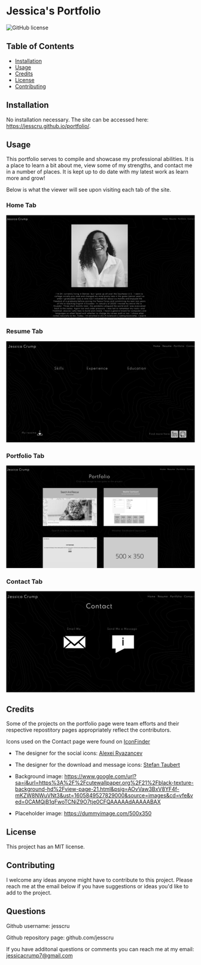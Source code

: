 # Jessica's Portfolio 

![GitHub license](https://img.shields.io/badge/license-MIT-blue.svg)

## Table of Contents 

* [Installation](#installation)
* [Usage](#usage)
* [Credits](#credits)
* [License](#license)
* [Contributing](#contributing)

## Installation 

No installation necessary. The site can be accessed here: https://jesscru.github.io/portfolio/.

## Usage 

This portfolio serves to compile and showcase my professional abilities. It is a place to learn a bit about me, view some of my strengths, and contact me in a number of places. It is kept up to do date with my latest work as learn more and grow! 
    
Below is what the viewer will see upon visiting each tab of the site. 

### Home Tab
![homepage screen shot](./assets/images/portfolio-homepage-screenshot.png)

### Resume Tab
![resume page screen shot](./assets/images/resume-page-screenshot.png)

### Portfolio Tab
![portfolio page screen shot](./assets/images/portfolio-page-screenshot.png)

### Contact Tab
![contact page screen shot](./assets/images/contact-page-screenshot.png)


## Credits

Some of the projects on the portfolio page were team efforts and their respective repostitory pages appropriately reflect the contributors. 

Icons used on the Contact page were found on [IconFinder](https://www.iconfinder.com) 

* The designer for the social icons: [Alexei Ryazancev](https://www.iconfinder.com/GlumPix)

* The designer for the download and message icons: [Stefan Taubert](https://www.iconfinder.com/stefantaubert)

* Background image: https://www.google.com/url?sa=i&url=https%3A%2F%2Fcutewallpaper.org%2F21%2Fblack-texture-background-hd%2Fview-page-21.html&psig=AOvVaw3BxV8YF4f-mKZW8NWuVNt3&ust=1605849527829000&source=images&cd=vfe&ved=0CAMQjB1qFwoTCNiZ9O7tje0CFQAAAAAdAAAAABAX

* Placeholder image: https://dummyimage.com/500x350

## License 

This project has an MIT license.

## Contributing

I welcome any ideas anyone might have to contribute to this project. Please reach me at the email below if you have suggestions or ideas you'd like to add to the project. 

## Questions 

Github username: jesscru

Github repository page: github.com/jesscru

If you have additonal questions or comments you can reach me at my email: jessicacrump7@gmail.com




